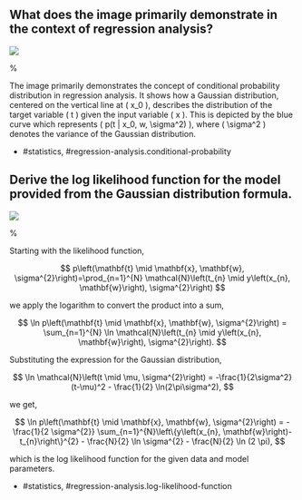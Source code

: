 ## What does the image primarily demonstrate in the context of regression analysis?

![](https://cdn.mathpix.com/cropped/2024_05_10_0e32f455ec8070cf8fccg-1.jpg?height=681&width=694&top_left_y=221&top_left_x=955)

%

The image primarily demonstrates the concept of conditional probability distribution in regression analysis. It shows how a Gaussian distribution, centered on the vertical line at \( x_0 \), describes the distribution of the target variable \( t \) given the input variable \( x \). This is depicted by the blue curve which represents \( p(t | x_0, w, \sigma^2) \), where \( \sigma^2 \) denotes the variance of the Gaussian distribution.

- #statistics, #regression-analysis.conditional-probability

## Derive the log likelihood function for the model provided from the Gaussian distribution formula.

![](https://cdn.mathpix.com/cropped/2024_05_10_0e32f455ec8070cf8fccg-1.jpg?height=681&width=694&top_left_y=221&top_left_x=955)

%

Starting with the likelihood function,

$$
p\left(\mathbf{t} \mid \mathbf{x}, \mathbf{w}, \sigma^{2}\right)=\prod_{n=1}^{N} \mathcal{N}\left(t_{n} \mid y\left(x_{n}, \mathbf{w}\right), \sigma^{2}\right)
$$

we apply the logarithm to convert the product into a sum,

$$
\ln p\left(\mathbf{t} \mid \mathbf{x}, \mathbf{w}, \sigma^{2}\right) = \sum_{n=1}^{N} \ln \mathcal{N}\left(t_{n} \mid y\left(x_{n}, \mathbf{w}\right), \sigma^{2}\right).
$$

Substituting the expression for the Gaussian distribution,

$$
\ln \mathcal{N}\left(t \mid \mu, \sigma^{2}\right) = -\frac{1}{2\sigma^2} (t-\mu)^2 - \frac{1}{2} \ln(2\pi\sigma^2),
$$

we get,

$$
\ln p\left(\mathbf{t} \mid \mathbf{x}, \mathbf{w}, \sigma^{2}\right) = -\frac{1}{2 \sigma^{2}} \sum_{n=1}^{N}\left\{y\left(x_{n}, \mathbf{w}\right)-t_{n}\right\}^{2} - \frac{N}{2} \ln \sigma^{2} - \frac{N}{2} \ln (2 \pi),
$$

which is the log likelihood function for the given data and model parameters.

- #statistics, #regression-analysis.log-likelihood-function